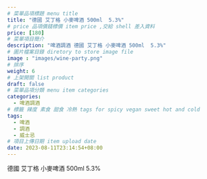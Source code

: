```yaml
---
# 菜單品項標題 menu title 
title: "德國 艾丁格 小麥啤酒 500ml  5.3%"
# price 品項價錢標價 item price ,交給 shell 差入資料
price: [180] 
# 菜單項目簡介 
description: "啤酒調酒 德國 艾丁格 小麥啤酒 500ml  5.3%"
# 圖片檔案目錄 diretory to store image file
image : "images/wine-party.png"
# 排序
weight: 6 
# 上架開關 list product 
draft: false
# 菜單品項分類 menu item categories 
categories:
  - 啤酒調酒 
# 標籤 辣度 素食 甜食 冷熱 tags for spicy vegan sweet hot and cold 
tags:
  - 啤酒
  - 調酒 
  - 威士忌
# 項目上傳日期 item upload date 
date: 2023-08-11T23:14:54+08:00
---
```


 德國 艾丁格 小麥啤酒 500ml  5.3%
